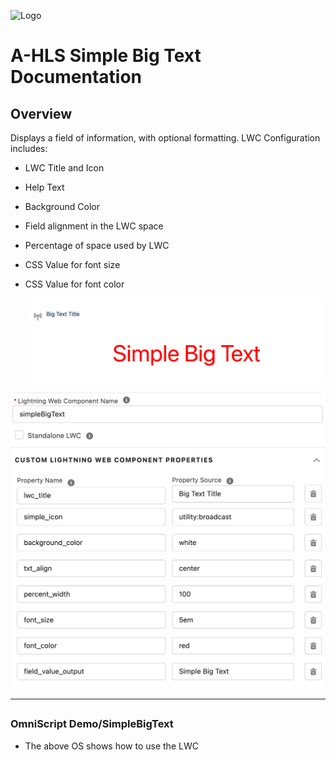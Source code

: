 ![Logo](./images/ahlsbanner.png)

# A-HLS Simple Big Text Documentation

## Overview

Displays a field of information, with optional formatting.  LWC Configuration includes:

- LWC Title and Icon

- Help Text

- Background Color

- Field alignment in the LWC space

- Percentage of space used by LWC

- CSS Value for font size

- CSS Value for font color

  

  ![simpleBigText](./images/simpleBigText.png)



![simpleBigTextSetup](./images/simpleBigTextSetup.png)

* * *

## 

### **OmniScript Demo/SimpleBigText**

* The above OS shows how to use the LWC
